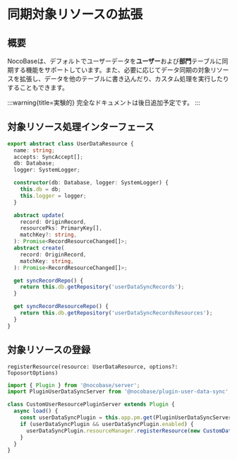 # 同期対象リソースの拡張

## 概要

NocoBaseは、デフォルトでユーザーデータを**ユーザー**および**部門**テーブルに同期する機能をサポートしています。また、必要に応じてデータ同期の対象リソースを拡張し、データを他のテーブルに書き込んだり、カスタム処理を実行したりすることもできます。

:::warning{title=実験的}
完全なドキュメントは後日追加予定です。
:::

## 対象リソース処理インターフェース

```ts
export abstract class UserDataResource {
  name: string;
  accepts: SyncAccept[];
  db: Database;
  logger: SystemLogger;

  constructor(db: Database, logger: SystemLogger) {
    this.db = db;
    this.logger = logger;
  }

  abstract update(
    record: OriginRecord,
    resourcePks: PrimaryKey[],
    matchKey?: string,
  ): Promise<RecordResourceChanged[]>;
  abstract create(
    record: OriginRecord,
    matchKey: string,
  ): Promise<RecordResourceChanged[]>;

  get syncRecordRepo() {
    return this.db.getRepository('userDataSyncRecords');
  }

  get syncRecordResourceRepo() {
    return this.db.getRepository('userDataSyncRecordsResources');
  }
}
```

## 対象リソースの登録

`registerResource(resource: UserDataResource, options?: ToposortOptions)`

```ts
import { Plugin } from '@nocobase/server';
import PluginUserDataSyncServer from '@nocobase/plugin-user-data-sync';

class CustomUserResourcePluginServer extends Plugin {
  async load() {
    const userDataSyncPlugin = this.app.pm.get(PluginUserDataSyncServer);
    if (userDataSyncPlugin && userDataSyncPlugin.enabled) {
      userDataSyncPlugin.resourceManager.registerResource(new CustomDataSyncResource(this.db, this.app.logger));
    }
  }
}
```
